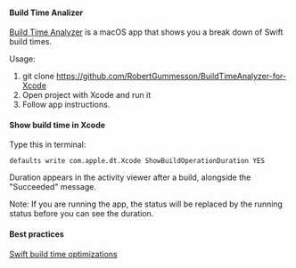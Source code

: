 #### Build Time Analizer

[Build Time Analyzer](https://github.com/RobertGummesson/BuildTimeAnalyzer-for-Xcode) is a macOS app that shows you a break down of Swift build times.

 Usage:

1. git clone https://github.com/RobertGummesson/BuildTimeAnalyzer-for-Xcode
2. Open project with Xcode and run it
3. Follow app instructions.

#### Show build time in Xcode

Type this in terminal:
~~~
defaults write com.apple.dt.Xcode ShowBuildOperationDuration YES
~~~
Duration appears in the activity viewer after a build, alongside the "Succeeded" message.

Note: If you are running the app, the status will be replaced by the running status before you can see the duration.

#### Best practices

[Swift build time optimizations](https://medium.com/@RobertGummesson/regarding-swift-build-time-optimizations-fc92cdd91e31#.4py75x8ho)


